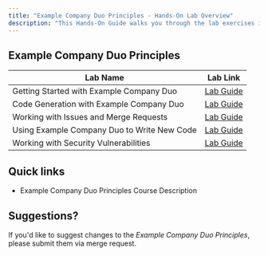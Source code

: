 ```yaml
---
title: "Example Company Duo Principles - Hands-On Lab Overview"
description: "This Hands-On Guide walks you through the lab exercises in the Example Company Duo Principles course."
---
```


## Example Company Duo Principles

| Lab Name | Lab Link |
|-----------|------------|
| Getting Started with Example Company Duo | [Lab Guide](/handbook/customer-success/professional-services-engineering/education-services/devsecopswithduolab1) |
| Code Generation with Example Company Duo | [Lab Guide](/handbook/customer-success/professional-services-engineering/education-services/devsecopswithduolab2) |
| Working with Issues and Merge Requests | [Lab Guide](/handbook/customer-success/professional-services-engineering/education-services/devsecopswithduolab3) |
| Using Example Company Duo to Write New Code | [Lab Guide](/handbook/customer-success/professional-services-engineering/education-services/devsecopswithduolab4) |
| Working with Security Vulnerabilities | [Lab Guide](/handbook/customer-success/professional-services-engineering/education-services/devsecopswithduolab5) |

## Quick links

* Example Company Duo Principles Course Description

## Suggestions?

If you'd like to suggest changes to the *Example Company Duo Principles*, please submit them via merge request.
